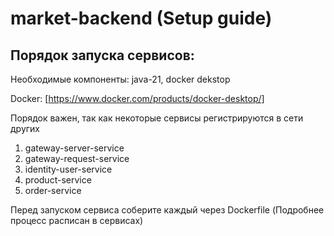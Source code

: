# market-backend (Setup guide)

## Порядок запуска сервисов:

Необходимые компоненты: java-21, docker dekstop

Docker: [https://www.docker.com/products/docker-desktop/]

Порядок важен, так как некоторые сервисы регистрируются в сети других

1. gateway-server-service
2. gateway-request-service
3. identity-user-service
4. product-service
5. order-service

Перед запуском сервиса соберите каждый через Dockerfile (Подробнее процесс расписан в сервисах)
